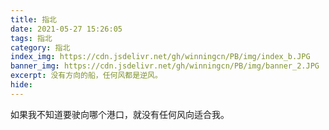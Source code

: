 ```yaml
---
title: 指北
date: 2021-05-27 15:26:05
tags: 指北
category: 指北
index_img: https://cdn.jsdelivr.net/gh/winningcn/PB/img/index_b.JPG
banner_img: https://cdn.jsdelivr.net/gh/winningcn/PB/img/banner_2.JPG
excerpt: 没有方向的船，任何风都是逆风。
hide:
---
```

如果我不知道要驶向哪个港口，就没有任何风向适合我。